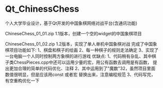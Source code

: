 # Qt_ChinessChess
个人大学毕业设计，基于Qt开发的中国象棋网络对战平台(含通讯功能)

ChineseChess_01_01.zip
1.1版本，创建一个空的widget的中国象棋项目


ChineseChess_01_02.zip
1.2版本，实现了单人单机中国象棋对战
完成了中国象棋项目功能如下:
1、棋盘和棋子的绘画
2、每一种棋子的规则走法确定
3、实现了一台电脑一个人同时控制两方象棋的进行游戏
优缺点:
1、代码稍有杂乱、其中棋子类ChessPieces.cpp中还可以运用少量的宏，用公有函数去调用是有函数， 提出更加合理的简单的代码优化、注释
2、其中运用到了"魔数"32，虽然项目里面数值很明显，但是应该用const 或者宏 替换出来，注意编程规范
3、代码写完，有空重构优化一下
